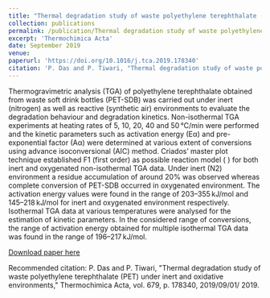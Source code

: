 ```yaml
---
title: "Thermal degradation study of waste polyethylene terephthalate (PET) under inert and oxidative environments"
collection: publications
permalink: /publication/Thermal degradation study of waste polyethylene terephthalate (PET) under inert and oxidative environments
excerpt: 'Thermochimica Acta'
date: September 2019
venue:
paperurl: 'https://doi.org/10.1016/j.tca.2019.178340'
citation: 'P. Das and P. Tiwari, "Thermal degradation study of waste polyethylene terephthalate (PET) under inert and oxidative environments," Thermochimica Acta, vol. 679, p. 178340, 2019/09/01/ 2019.'
---
```

Thermogravimetric analysis (TGA) of polyethylene terephthalate obtained from waste soft drink bottles (PET-SDB) was carried out under inert (nitrogen) as well as reactive (synthetic air) environments to evaluate the degradation behaviour and degradation kinetics. Non-isothermal TGA experiments at heating rates of 5, 10, 20, 40 and 50 °C/min were performed and the kinetic parameters such as activation energy (Eα) and pre-exponential factor (Aα) were determined at various extent of conversions using advance isoconversional (AIC) method. Criados’ master plot technique established F1 (first order) as possible reaction model (
) for both inert and oxygenated non-isothermal TGA data. Under inert (N2) environment a residue accumulation of around 20% was observed whereas complete conversion of PET-SDB occurred in oxygenated environment. The activation energy values were found in the range of 203–355 kJ/mol and 145–218 kJ/mol for inert and oxygenated environment respectively. Isothermal TGA data at various temperatures were analysed for the estimation of kinetic parameters. In the considered range of conversions, the range of activation energy obtained for multiple isothermal TGA data was found in the range of 196–217 kJ/mol.

[Download paper here](https://github.com/pd102022/pallabdas.github.io/blob/master/files/Paper4.pdf)

Recommended citation: P. Das and P. Tiwari, "Thermal degradation study of waste polyethylene terephthalate (PET) under inert and oxidative environments," Thermochimica Acta, vol. 679, p. 178340, 2019/09/01/ 2019.
